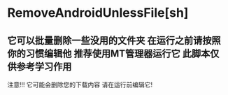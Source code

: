 # RemoveAndroidUnlessFile[sh]
它可以批量删除一些没用的文件夹
在运行之前请按照你的习惯编辑他
推荐使用MT管理器运行它
此脚本仅供参考学习作用
-
注意!!!
它可能会删除您的下载内容
请在运行前编辑它!
